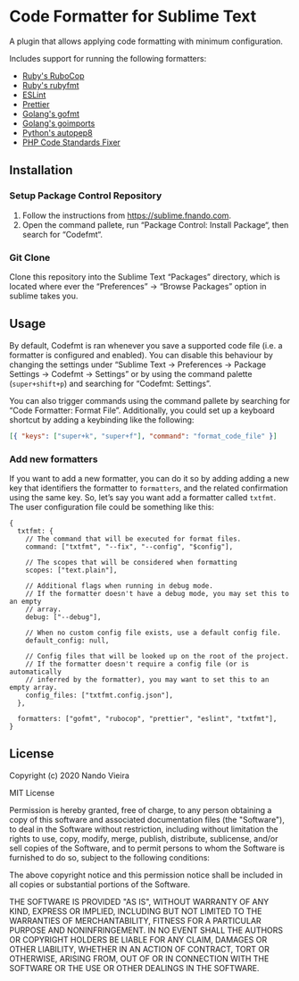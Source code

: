 # Code Formatter for Sublime Text

A plugin that allows applying code formatting with minimum configuration.

Includes support for running the following formatters:

- [Ruby's RuboCop](https://rubocop.org)
- [Ruby's rubyfmt](https://github.com/penelopezone/rubyfmt)
- [ESLint](https://eslint.org)
- [Prettier](https://prettier.io)
- [Golang's gofmt](https://pkg.go.dev/cmd/gofmt)
- [Golang's goimports](https://pkg.go.dev/golang.org/x/tools/cmd/goimports)
- [Python's autopep8](https://pypi.org/project/autopep8/)
- [PHP Code Standards Fixer](https://github.com/FriendsOfPHP/PHP-CS-Fixer)

## Installation

### Setup Package Control Repository

1. Follow the instructions from https://sublime.fnando.com.
2. Open the command pallete, run “Package Control: Install Package“, then search
   for “Codefmt“.

### Git Clone

Clone this repository into the Sublime Text “Packages” directory, which is
located where ever the “Preferences” -> “Browse Packages” option in sublime
takes you.

## Usage

By default, Codefmt is ran whenever you save a supported code file (i.e. a
formatter is configured and enabled). You can disable this behaviour by changing
the settings under “Sublime Text -> Preferences -> Package Settings -> Codefmt
-> Settings” or by using the command palette (`super+shift+p`) and searching for
“Codefmt: Settings”.

You can also trigger commands using the command pallete by searching for “Code
Formatter: Format File”. Additionally, you could set up a keyboard shortcut by
adding a keybinding like the following:

```json
[{ "keys": ["super+k", "super+f"], "command": "format_code_file" }]
```

### Add new formatters

If you want to add a new formatter, you can do it so by adding adding a new key
that identifiers the formatter to `formatters`, and the related confirmation
using the same key. So, let’s say you want add a formatter called `txtfmt`. The
user configuration file could be something like this:

```json5
{
  txtfmt: {
    // The command that will be executed for format files.
    command: ["txtfmt", "--fix", "--config", "$config"],

    // The scopes that will be considered when formatting
    scopes: ["text.plain"],

    // Additional flags when running in debug mode.
    // If the formatter doesn't have a debug mode, you may set this to an empty
    // array.
    debug: ["--debug"],

    // When no custom config file exists, use a default config file.
    default_config: null,

    // Config files that will be looked up on the root of the project.
    // If the formatter doesn't require a config file (or is automatically
    // inferred by the formatter), you may want to set this to an empty array.
    config_files: ["txtfmt.config.json"],
  },

  formatters: ["gofmt", "rubocop", "prettier", "eslint", "txtfmt"],
}
```

## License

Copyright (c) 2020 Nando Vieira

MIT License

Permission is hereby granted, free of charge, to any person obtaining a copy of
this software and associated documentation files (the "Software"), to deal in
the Software without restriction, including without limitation the rights to
use, copy, modify, merge, publish, distribute, sublicense, and/or sell copies of
the Software, and to permit persons to whom the Software is furnished to do so,
subject to the following conditions:

The above copyright notice and this permission notice shall be included in all
copies or substantial portions of the Software.

THE SOFTWARE IS PROVIDED "AS IS", WITHOUT WARRANTY OF ANY KIND, EXPRESS OR
IMPLIED, INCLUDING BUT NOT LIMITED TO THE WARRANTIES OF MERCHANTABILITY, FITNESS
FOR A PARTICULAR PURPOSE AND NONINFRINGEMENT. IN NO EVENT SHALL THE AUTHORS OR
COPYRIGHT HOLDERS BE LIABLE FOR ANY CLAIM, DAMAGES OR OTHER LIABILITY, WHETHER
IN AN ACTION OF CONTRACT, TORT OR OTHERWISE, ARISING FROM, OUT OF OR IN
CONNECTION WITH THE SOFTWARE OR THE USE OR OTHER DEALINGS IN THE SOFTWARE.

